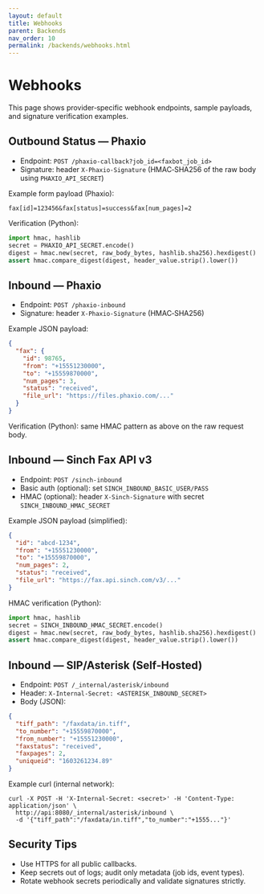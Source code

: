 ```yaml
---
layout: default
title: Webhooks
parent: Backends
nav_order: 10
permalink: /backends/webhooks.html
---
```


# Webhooks

This page shows provider‑specific webhook endpoints, sample payloads, and signature verification examples.

## Outbound Status — Phaxio

- Endpoint: `POST /phaxio-callback?job_id=<faxbot_job_id>`
- Signature: header `X-Phaxio-Signature` (HMAC‑SHA256 of the raw body using `PHAXIO_API_SECRET`)

Example form payload (Phaxio):
```
fax[id]=123456&fax[status]=success&fax[num_pages]=2
```

Verification (Python):
```python
import hmac, hashlib
secret = PHAXIO_API_SECRET.encode()
digest = hmac.new(secret, raw_body_bytes, hashlib.sha256).hexdigest()
assert hmac.compare_digest(digest, header_value.strip().lower())
```

## Inbound — Phaxio

- Endpoint: `POST /phaxio-inbound`
- Signature: header `X-Phaxio-Signature` (HMAC‑SHA256)

Example JSON payload:
```json
{
  "fax": {
    "id": 98765,
    "from": "+15551230000",
    "to": "+15559870000",
    "num_pages": 3,
    "status": "received",
    "file_url": "https://files.phaxio.com/..."
  }
}
```

Verification (Python): same HMAC pattern as above on the raw request body.

## Inbound — Sinch Fax API v3

- Endpoint: `POST /sinch-inbound`
- Basic auth (optional): set `SINCH_INBOUND_BASIC_USER/PASS`
- HMAC (optional): header `X-Sinch-Signature` with secret `SINCH_INBOUND_HMAC_SECRET`

Example JSON payload (simplified):
```json
{
  "id": "abcd-1234",
  "from": "+15551230000",
  "to": "+15559870000",
  "num_pages": 2,
  "status": "received",
  "file_url": "https://fax.api.sinch.com/v3/..."
}
```

HMAC verification (Python):
```python
import hmac, hashlib
secret = SINCH_INBOUND_HMAC_SECRET.encode()
digest = hmac.new(secret, raw_body_bytes, hashlib.sha256).hexdigest()
assert hmac.compare_digest(digest, header_value.strip().lower())
```

## Inbound — SIP/Asterisk (Self‑Hosted)

- Endpoint: `POST /_internal/asterisk/inbound`
- Header: `X-Internal-Secret: <ASTERISK_INBOUND_SECRET>`
- Body (JSON):
```json
{
  "tiff_path": "/faxdata/in.tiff",
  "to_number": "+15559870000",
  "from_number": "+15551230000",
  "faxstatus": "received",
  "faxpages": 2,
  "uniqueid": "1603261234.89"
}
```

Example curl (internal network):
```
curl -X POST -H 'X-Internal-Secret: <secret>' -H 'Content-Type: application/json' \
  http://api:8080/_internal/asterisk/inbound \
  -d '{"tiff_path":"/faxdata/in.tiff","to_number":"+1555..."}'
```

## Security Tips

- Use HTTPS for all public callbacks.
- Keep secrets out of logs; audit only metadata (job ids, event types).
- Rotate webhook secrets periodically and validate signatures strictly.
